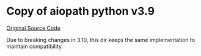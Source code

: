 # Copy of aiopath python v3.9

[Original Source Code](https://github.com/alexdelorenzo/aiopath/tree/Python-3.9)

Due to breaking changes in 3.10, this dir keeps the same implementation to maintain compatibility.


